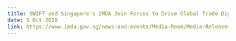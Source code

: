 ```yaml
---
title: SWIFT and Singapore's IMDA Join Forces to Drive Global Trade Digitalisation
date: 5 Oct 2020
link: https://www.imda.gov.sg/news-and-events/Media-Room/Media-Releases/2020/SWIFT-and-Singapores-IMDA-Join-Forces-to-Drive-Global-Trade-Digitalisation
---
```

